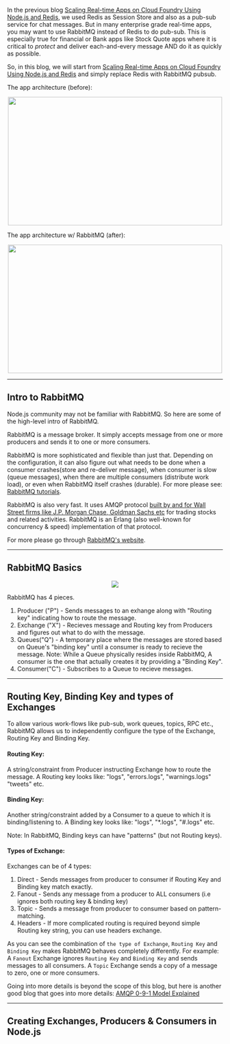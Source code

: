 In the previous blog [Scaling Real-time Apps on Cloud Foundry Using Node.js and Redis](http://blog.cloudfoundry.com/2013/01/24/scaling-real-time-apps-on-cloud-foundry-using-node-js-and-redis/), we used Redis as Session Store and also as a pub-sub service for chat messages. But in many enterprise grade real-time apps, you may want to use RabbitMQ instead of Redis to do pub-sub. This is especially true for financial or Bank apps like Stock Quote apps where it is critical to *protect* and deliver each-and-every message AND do it as quickly as possible.

So, in this blog, we will start from [Scaling Real-time Apps on Cloud Foundry Using Node.js and Redis](http://blog.cloudfoundry.com/2013/01/24/scaling-real-time-apps-on-cloud-foundry-using-node-js-and-redis/) and simply replace Redis with RabbitMQ pubsub. 

The app architecture (before):

<p align='center'>
  <img src="https://github.com/rajaraodv/redispubsub/raw/master/pics/redisAsSSAndPS.png" height="300px" width="500px" />
</p>



The app architecture w/ RabbitMQ (after):

<p align='center'>
  <img src="https://raw.github.com/rajaraodv/rabbitpubsub/master/pics/finalArchitecture.png" height="300px" width="500px" />
</p>


***
## Intro to RabbitMQ
Node.js community may not be familiar with RabbitMQ. So here are some of the high-level intro of RabbitMQ.

RabbitMQ is a message broker. It simply accepts message from one or more producers and sends it to one or more consumers. 

RabbitMQ is more sophisticated and flexible than just that. Depending on the configuration, it can also figure out what needs to be done when a consumer crashes(store and re-deliver message), when consumer is slow (queue messages), when there are multiple consumers (distribute work load), or even when RabbitMQ itself crashes (durable). For more please see: [RabbitMQ tutorials](http://www.rabbitmq.com/tutorials/tutorial-one-python.html).

RabbitMQ is also very fast. It uses AMQP protocol [built by and for Wall Street firms like J.P. Morgan Chase, Goldman Sachs etc](http://en.wikipedia.org/wiki/Advanced_Message_Queuing_Protocol#History) for trading stocks and related activities. RabbitMQ is an Erlang (also well-known for concurrency & speed) implementation of that protocol.
 

For more please go through [RabbitMQ's website](http://www.rabbitmq.com).

***
## RabbitMQ Basics 
<p align="center">
<img src="https://raw.github.com/rajaraodv/rabbitpubsub/master/pics/rabbitmq.png" />
</p>

RabbitMQ has 4 pieces.

1. Producer ("P") - Sends messages to an exhange along with "Routing key" indicating how to route the message.
2. Exchange ("X") - Recieves message and Routing key from Producers and figures out what to do with the message.
3. Queues("Q") - A temporary place where the messages are stored based on Queue's "binding key" until a consumer is ready to recieve the message. Note: While a Queue physically resides inside RabbitMQ, A consumer is the one that actually creates it by providing a "Binding Key".
4. Consumer("C") - Subscribes to a Queue to recieve messages.

***
## Routing Key, Binding Key and types of Exchanges
To allow various work-flows like pub-sub, work queues, topics, RPC etc., RabbitMQ allows us to independently configure the type of the Exchange, Routing Key and Binding Key.

#### Routing Key:
A string/constraint from Producer instructing Exchange how to route the message. A Routing key looks like: "logs", "errors.logs", "warnings.logs" "tweets" etc. 

#### Binding Key:

Another string/constraint added by a Consumer to a queue to which it is binding/listening to. A Binding key looks like: "logs", "*.logs", "#.logs" etc. 

Note: In RabbitMQ, Binding keys can have "patterns" (but not Routing keys).   

#### Types of Exchange:

Exchanges can be of 4 types:

1. Direct - Sends messages from producer to consumer if Routing Key and Binding key match exactly.
2. Fanout - Sends any message from a producer to ALL consumers (i.e ignores both routing key & binding key)
3. Topic - Sends a message from producer to consumer based on pattern-matching.
4. Headers - If more complicated routing is required beyond simple Routing key string, you can use headers exchange.

As you can see the combination of `the type of Exchange`, `Routing Key` and `Binding Key` makes RabbitMQ behaves completely differently. For example: A `Fanout` Exchange ignores `Routing Key` and `Binding Key` and sends messages to all consumers. A `Topic` Exchange sends a copy of a message to zero, one or more consumers. 

Going into more details is beyond the scope of this blog, but here is another good blog that goes into more details: [AMQP 0-9-1 Model Explained](http://www.rabbitmq.com/tutorials/amqp-concepts.html) 

***
## Creating Exchanges, Producers & Consumers in Node.js

 
 
